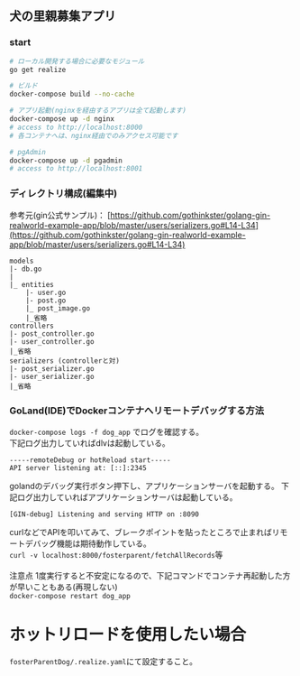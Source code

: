 ## 犬の里親募集アプリ

### start
```sh
# ローカル開発する場合に必要なモジュール
go get realize

# ビルド
docker-compose build --no-cache

# アプリ起動(nginxを経由するアプリは全て起動します)
docker-compose up -d nginx
# access to http://localhost:8000
# 各コンテナへは、nginx経由でのみアクセス可能です

# pgAdmin
docker-compose up -d pgadmin
# access to http://localhost:8001
```

### ディレクトリ構成(編集中)
参考元(gin公式サンプル)：
[https://github.com/gothinkster/golang-gin-realworld-example-app/blob/master/users/serializers.go#L14-L34](https://github.com/gothinkster/golang-gin-realworld-example-app/blob/master/users/serializers.go#L14-L34)

```
models
|- db.go
|   
|_ entities
    |- user.go
    |- post.go
    |_ post_image.go
    |_省略
controllers
|- post_controller.go
|- user_controller.go
|_省略
serializers (controllerと対)
|- post_serializer.go
|- user_serializer.go
|_省略
```

### GoLand(IDE)でDockerコンテナへリモートデバッグする方法
```docker-compose logs -f dog_app```
でログを確認する。<br>
下記ログ出力していればdlvは起動している。
```
-----remoteDebug or hotReload start-----
API server listening at: [::]:2345
```
golandのデバッグ実行ボタン押下し、アプリケーションサーバを起動する。
下記ログ出力していればアプリケーションサーバは起動している。

```
[GIN-debug] Listening and serving HTTP on :8090
```
curlなどでAPIを叩いてみて、ブレークポイントを貼ったところで止まればリモートデバッグ機能は期待動作している。<br>
`curl -v localhost:8000/fosterparent/fetchAllRecords`等<br>
<br>
注意点
1度実行すると不安定になるので、下記コマンドでコンテナ再起動した方が早いこともある(再現しない)<br>
`docker-compose restart dog_app`<br>

# ホットリロードを使用したい場合
`fosterParentDog/.realize.yaml`にて設定すること。<br>
